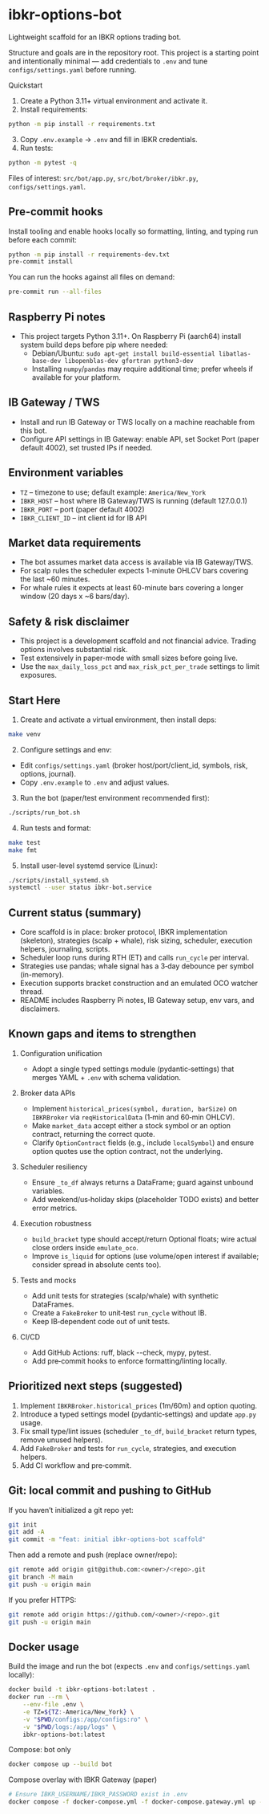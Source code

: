 # ibkr-options-bot

Lightweight scaffold for an IBKR options trading bot.

Structure and goals are in the repository root. This project is a starting point and intentionally minimal — add credentials to `.env` and tune `configs/settings.yaml` before running.

Quickstart

1. Create a Python 3.11+ virtual environment and activate it.
2. Install requirements:

```bash
python -m pip install -r requirements.txt
```

3. Copy `.env.example` -> `.env` and fill in IBKR credentials.
4. Run tests:

```bash
python -m pytest -q
```

Files of interest: `src/bot/app.py`, `src/bot/broker/ibkr.py`, `configs/settings.yaml`.

Pre-commit hooks
-----------------

Install tooling and enable hooks locally so formatting, linting, and typing run before each commit:

```bash
python -m pip install -r requirements-dev.txt
pre-commit install
```

You can run the hooks against all files on demand:

```bash
pre-commit run --all-files
```

Raspberry Pi notes
------------------

- This project targets Python 3.11+. On Raspberry Pi (aarch64) install system build deps before pip where needed:
	- Debian/Ubuntu: `sudo apt-get install build-essential libatlas-base-dev libopenblas-dev gfortran python3-dev`
	- Installing `numpy`/`pandas` may require additional time; prefer wheels if available for your platform.

IB Gateway / TWS
----------------

- Install and run IB Gateway or TWS locally on a machine reachable from this bot.
- Configure API settings in IB Gateway: enable API, set Socket Port (paper default 4002), set trusted IPs if needed.

Environment variables
---------------------

- `TZ` – timezone to use; default example: `America/New_York`
- `IBKR_HOST` – host where IB Gateway/TWS is running (default 127.0.0.1)
- `IBKR_PORT` – port (paper default 4002)
- `IBKR_CLIENT_ID` – int client id for IB API

Market data requirements
------------------------

- The bot assumes market data access is available via IB Gateway/TWS.
- For scalp rules the scheduler expects 1-minute OHLCV bars covering the last ~60 minutes.
- For whale rules it expects at least 60-minute bars covering a longer window (20 days x ~6 bars/day).

Safety & risk disclaimer
------------------------

- This project is a development scaffold and not financial advice. Trading options involves substantial risk.
- Test extensively in paper-mode with small sizes before going live.
- Use the `max_daily_loss_pct` and `max_risk_pct_per_trade` settings to limit exposures.


Start Here
----------

1) Create and activate a virtual environment, then install deps:

```bash
make venv
```

2) Configure settings and env:

- Edit `configs/settings.yaml` (broker host/port/client_id, symbols, risk, options, journal).
- Copy `.env.example` to `.env` and adjust values.

3) Run the bot (paper/test environment recommended first):

```bash
./scripts/run_bot.sh
```

4) Run tests and format:

```bash
make test
make fmt
```

5) Install user-level systemd service (Linux):

```bash
./scripts/install_systemd.sh
systemctl --user status ibkr-bot.service
```


Current status (summary)
------------------------

- Core scaffold is in place: broker protocol, IBKR implementation (skeleton), strategies (scalp + whale), risk sizing, scheduler, execution helpers, journaling, scripts.
- Scheduler loop runs during RTH (ET) and calls `run_cycle` per interval.
- Strategies use pandas; whale signal has a 3‑day debounce per symbol (in-memory).
- Execution supports bracket construction and an emulated OCO watcher thread.
- README includes Raspberry Pi notes, IB Gateway setup, env vars, and disclaimers.


Known gaps and items to strengthen
----------------------------------

1) Configuration unification
	- Adopt a single typed settings module (pydantic‑settings) that merges YAML + `.env` with schema validation.

2) Broker data APIs
	- Implement `historical_prices(symbol, duration, barSize)` on `IBKRBroker` via `reqHistoricalData` (1‑min and 60‑min OHLCV).
	- Make `market_data` accept either a stock symbol or an option contract, returning the correct quote.
	- Clarify `OptionContract` fields (e.g., include `localSymbol`) and ensure option quotes use the option contract, not the underlying.

3) Scheduler resiliency
	- Ensure `_to_df` always returns a DataFrame; guard against unbound variables.
	- Add weekend/us‑holiday skips (placeholder TODO exists) and better error metrics.

4) Execution robustness
	- `build_bracket` type should accept/return Optional floats; wire actual close orders inside `emulate_oco`.
	- Improve `is_liquid` for options (use volume/open interest if available; consider spread in absolute cents too).

5) Tests and mocks
	- Add unit tests for strategies (scalp/whale) with synthetic DataFrames.
	- Create a `FakeBroker` to unit‑test `run_cycle` without IB.
	- Keep IB‑dependent code out of unit tests.

6) CI/CD
	- Add GitHub Actions: ruff, black --check, mypy, pytest.
	- Add pre‑commit hooks to enforce formatting/linting locally.


Prioritized next steps (suggested)
----------------------------------

1) Implement `IBKRBroker.historical_prices` (1m/60m) and option quoting.
2) Introduce a typed settings model (pydantic‑settings) and update `app.py` usage.
3) Fix small type/lint issues (scheduler `_to_df`, `build_bracket` return types, remove unused helpers).
4) Add `FakeBroker` and tests for `run_cycle`, strategies, and execution helpers.
5) Add CI workflow and pre‑commit.


Git: local commit and pushing to GitHub
--------------------------------------

If you haven’t initialized a git repo yet:

```bash
git init
git add -A
git commit -m "feat: initial ibkr-options-bot scaffold"
```

Then add a remote and push (replace owner/repo):

```bash
git remote add origin git@github.com:<owner>/<repo>.git
git branch -M main
git push -u origin main
```

If you prefer HTTPS:

```bash
git remote add origin https://github.com/<owner>/<repo>.git
git push -u origin main
```

Docker usage
------------

Build the image and run the bot (expects `.env` and `configs/settings.yaml` locally):

```bash
docker build -t ibkr-options-bot:latest .
docker run --rm \
	--env-file .env \
	-e TZ=${TZ:-America/New_York} \
	-v "$PWD/configs:/app/configs:ro" \
	-v "$PWD/logs:/app/logs" \
	ibkr-options-bot:latest
```

Compose: bot only

```bash
docker compose up --build bot
```

Compose overlay with IBKR Gateway (paper)

```bash
# Ensure IBKR_USERNAME/IBKR_PASSWORD exist in .env
docker compose -f docker-compose.yml -f docker-compose.gateway.yml up --build
```
